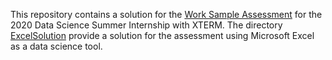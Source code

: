 This repository contains a solution for the [Work Sample Assessment](https://techpoint.formstack.com/forms/2020_class_of_xtern_work_sample_assessment) for the 2020 Data Science Summer Internship with XTERM. The directory [ExcelSolution](https://github.com/4M1NGH/Xtern-SummerInternship2020-DSWorkAssessment/tree/master/ExcelSolution) provide a solution for the assessment using Microsoft Excel as a data science tool.

